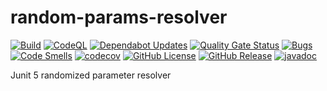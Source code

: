 # random-params-resolver
[![Build](https://github.com/lyang/random-params-resolver/actions/workflows/build.yaml/badge.svg)](https://github.com/lyang/random-params-resolver/actions/workflows/build.yaml)
[![CodeQL](https://github.com/lyang/random-params-resolver/actions/workflows/github-code-scanning/codeql/badge.svg)](https://github.com/lyang/random-params-resolver/actions/workflows/github-code-scanning/codeql)
[![Dependabot Updates](https://github.com/lyang/random-params-resolver/actions/workflows/dependabot/dependabot-updates/badge.svg)](https://github.com/lyang/random-params-resolver/actions/workflows/dependabot/dependabot-updates)
[![Quality Gate Status](https://sonarcloud.io/api/project_badges/measure?project=io.github.lyang%3Arandom-params-resolver&metric=alert_status)](https://sonarcloud.io/summary/new_code?id=io.github.lyang%3Arandom-params-resolver)
[![Bugs](https://sonarcloud.io/api/project_badges/measure?project=io.github.lyang%3Arandom-params-resolver&metric=bugs)](https://sonarcloud.io/summary/new_code?id=io.github.lyang%3Arandom-params-resolver)
[![Code Smells](https://sonarcloud.io/api/project_badges/measure?project=io.github.lyang%3Arandom-params-resolver&metric=code_smells)](https://sonarcloud.io/summary/new_code?id=io.github.lyang%3Arandom-params-resolver)
[![codecov](https://codecov.io/gh/lyang/random-params-resolver/graph/badge.svg?token=YFYM1CYDL3)](https://codecov.io/gh/lyang/random-params-resolver)
[![GitHub License](https://img.shields.io/github/license/lyang/random-params-resolver)](LICENSE)
[![GitHub Release](https://img.shields.io/github/v/release/lyang/random-params-resolver)](https://github.com/lyang/random-params-resolver/releases)
[![javadoc](https://javadoc.io/badge2/io.github.lyang/random-params-resolver/Javadoc.svg)](https://javadoc.io/doc/io.github.lyang/random-params-resolver)

Junit 5 randomized parameter resolver
